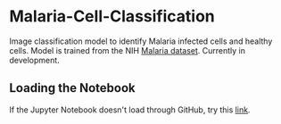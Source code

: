 # Malaria-Cell-Classification
Image classification model to identify Malaria infected cells and healthy cells. Model is trained from the NIH [Malaria dataset](https://ceb.nlm.nih.gov/repositories/malaria-datasets/). 
Currently in development.

## Loading the Notebook
If the Jupyter Notebook doesn't load through GitHub, try this [link](https://nbviewer.jupyter.org/github/jackm97/Malaria-Cell-Classification/blob/master/training.ipynb).

